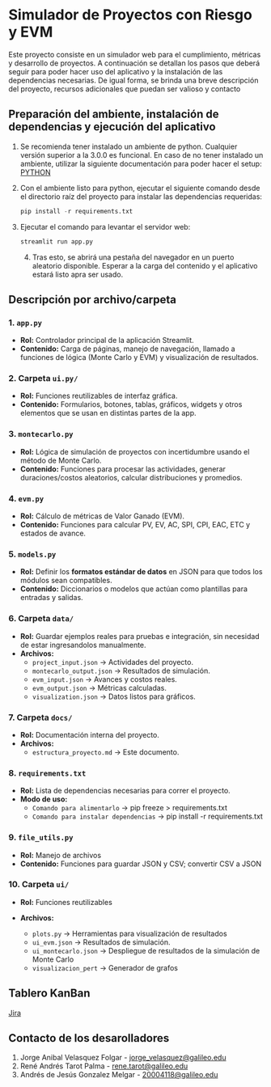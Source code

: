 # Simulador de Proyectos con Riesgo y EVM

Este proyecto consiste en un simulador web para el cumplimiento, métricas y desarrollo de proyectos. A continuación se detallan los pasos que deberá seguir para poder hacer uso del aplicativo y la instalación de las dependencias necesarias. De igual forma, se brinda una breve descripción del proyecto, recursos adicionales que puedan ser valioso y contacto

## Preparación del ambiente, instalación de dependencias y ejecución del aplicativo

1. Se recomienda tener instalado un ambiente de python. Cualquier versión superior a la 3.0.0 es funcional. En caso de no tener instalado un ambiente, utilizar la siguiente documentación para poder hacer el setup: [PYTHON](https://www.python.org/downloads/)
2. Con el ambiente listo para python, ejecutar el siguiente comando desde el directorio raíz del proyecto para instalar las dependencias requeridas:

   ```python
   pip install -r requirements.txt
   ```

3. Ejecutar el comando para levantar el servidor web:

   ```python
   streamlit run app.py
   ```

   4. Tras esto, se abrirá una pestaña del navegador en un puerto aleatorio disponible. Esperar a la carga del contenido y el aplicativo estará listo apra ser usado.

## Descripción por archivo/carpeta

### 1. `app.py`

- **Rol:** Controlador principal de la aplicación Streamlit.
- **Contenido:** Carga de páginas, manejo de navegación, llamado a funciones de lógica (Monte Carlo y EVM) y visualización de resultados.

### 2. Carpeta `ui.py/`

- **Rol:** Funciones reutilizables de interfaz gráfica.
- **Contenido:** Formularios, botones, tablas, gráficos, widgets y otros elementos que se usan en distintas partes de la app.

### 3. `montecarlo.py`

- **Rol:** Lógica de simulación de proyectos con incertidumbre usando el método de Monte Carlo.
- **Contenido:** Funciones para procesar las actividades, generar duraciones/costos aleatorios, calcular distribuciones y promedios.

### 4. `evm.py`

- **Rol:** Cálculo de métricas de Valor Ganado (EVM).
- **Contenido:** Funciones para calcular PV, EV, AC, SPI, CPI, EAC, ETC y estados de avance.

### 5. `models.py`

- **Rol:** Definir los **formatos estándar de datos** en JSON para que todos los módulos sean compatibles.
- **Contenido:** Diccionarios o modelos que actúan como plantillas para entradas y salidas.

### 6. Carpeta `data/`

- **Rol:** Guardar ejemplos reales para pruebas e integración, sin necesidad de estar ingresandolos manualmente.
- **Archivos:**
  - `project_input.json` → Actividades del proyecto.
  - `montecarlo_output.json` → Resultados de simulación.
  - `evm_input.json` → Avances y costos reales.
  - `evm_output.json` → Métricas calculadas.
  - `visualization.json` → Datos listos para gráficos.

### 7. Carpeta `docs/`

- **Rol:** Documentación interna del proyecto.
- **Archivos:**
  - `estructura_proyecto.md` → Este documento.

### 8. `requirements.txt`

- **Rol:** Lista de dependencias necesarias para correr el proyecto.
- **Modo de uso:**
  - `Comando para alimentarlo` → pip freeze > requirements.txt
  - `Comando para instalar dependencias` → pip install -r requirements.txt

### 9. `file_utils.py`

- **Rol:** Manejo de archivos
- **Contenido:** Funciones para guardar JSON y CSV; convertir CSV a JSON

### 10. Carpeta `ui/`

- **Rol:** Funciones reutilizables
- **Archivos:**

  - `plots.py` → Herramientas para visualización de resultados
  - `ui_evm.json` → Resultados de simulación.
  - `ui_montecarlo.json` → Despliegue de resultados de la simulación de Monte Carlo
  - `visualizacion_pert` → Generador de grafos

## Tablero KanBan

[Jira](https://pio-galileo.atlassian.net/issues/?jql=project%20%3D%20SWDGP%20ORDER%20BY%20created%20DESC&referrer=agility)

## Contacto de los desarolladores

1. Jorge Anibal Velasquez Folgar - jorge_velasquez@galileo.edu
2. René Andrés Tarot Palma - rene.tarot@galileo.edu
3. Andrés de Jesús Gonzalez Melgar - 20004118@galileo.edu
